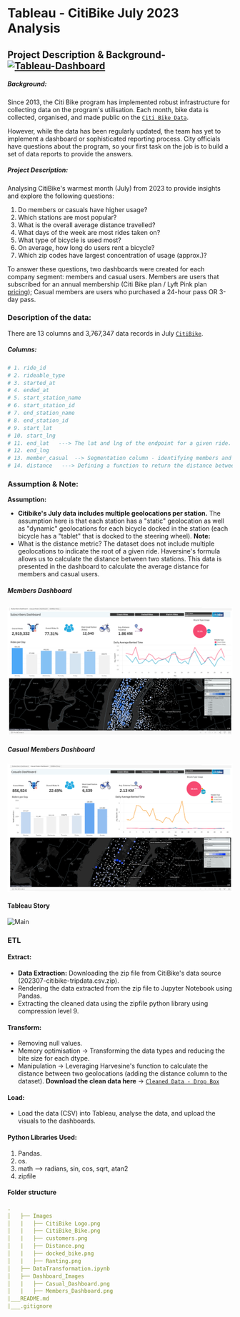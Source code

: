 # Tableau - CitiBike July 2023 Analysis
## Project Description  & Background- [![Tableau-Dashboard](https://img.shields.io/badge/Tableau-Dashboards-black?style=flat&logo=atandt)](https://public.tableau.com/views/CitiBike_GalBeeri/CasualRidersDashboard?:language=en-US&publish=yes&:display_count=n&:origin=viz_share_link) 

##### Background:
Since 2013, the Citi Bike program has implemented robust infrastructure for collecting data on the program's utilisation. Each month, bike data is collected, organised, and made public on the [`Citi Bike Data`](https://citibikenyc.com/system-data).

However, while the data has been regularly updated, the team has yet to implement a dashboard or sophisticated reporting process. City officials have questions about the program, so your first task on the job is to build a set of data reports to provide the answers.

##### Project Description:
Analysing CitiBike's warmest month (July) from 2023 to provide insights and explore the following questions:
1. Do members or casuals have higher usage? 
2. Which stations are most popular? 
3. What is the overall average distance travelled? 
3. What days of the week are most rides taken on? 
4. What type of bicycle is used most? 
5. On average, how long do users rent a bicycle? 
6. Which zip codes have largest concentration of usage (approx.)? 

To answer these questions, two dashboards were created for each company segment: members and casual users. Members are users that subscribed for an annual membership (Citi Bike plan  / Lyft Pink plan [pricing](https://citibikenyc.com/pricing)); Casual members are users who purchased a 24-hour pass OR 3-day pass. 

### Description of the data: 
There are 13 columns and 3,767,347 data records in July [`CitiBike`](https://s3.amazonaws.com/tripdata/index.html). 
##### Columns: 
``` python
# 1. ride_id               
# 2. rideable_type         
# 3. started_at            
# 4. ended_at              
# 5. start_station_name    
# 6. start_station_id      
# 7. end_station_name      
# 8. end_station_id        
# 9. start_lat             
# 10. start_lng             
# 11. end_lat   ---> The lat and lng of the endpoint for a given ride.            
# 12. end_lng               
# 13. member_casual  --> Segmentation column - identifying members and casual users         
# 14. distance   ---> Defining a function to return the distance between two geolocation points given a sphere - Haversine formula
```
        
### Assumption & Note:
**Assumption:**
* **Citibike's July data includes multiple geolocations per station.** The assumption here is that each station has a "static" geolocation as well as "dynamic" geolocations for each bicycle docked in the station (each bicycle has a "tablet" that is docked to the steering wheel). 
**Note:**
* What is the distance metric? The dataset does not include multiple geolocations to indicate the root of a given ride. Haversine's formula allows us to calculate the distance between two stations. This data is presented in the dashboard to calculate the average distance for members and casual users. 

##### Members Dashboard 
![members_dashboard](https://github.com/Kokolipa/Tableau_CitiBIke/blob/city_main/Dashboard_Images/Members_Dashboard.png)
----------------------------------------------------------------
##### Casual Members Dashboard 
![casual_members_dashboard](https://github.com/Kokolipa/Tableau_CitiBIke/blob/city_main/Dashboard_Images/Casual_Dashboard.png)
#### Tableau Story
![Main](https://media.giphy.com/media/v1.Y2lkPTc5MGI3NjExdmJ6eGt3dW5wdzVrY3lmYXhweXFia2V3cDlncTg0NXZnZ3RmY3lzeSZlcD12MV9pbnRlcm5hbF9naWZfYnlfaWQmY3Q9Zw/1iqC3KRYMkwlA0kfkX/giphy.gif)



### ETL
#### Extract: 
* **Data Extraction:** Downloading the zip file from CitiBike's data source (202307-citibike-tripdata.csv.zip).
* Rendering the data extracted from the zip file to Jupyter Notebook using Pandas.
* Extracting the cleaned data using the zipfile python library using compression level 9. 
#### Transform: 
* Removing null values.
* Memory optimisation -> Transforming the data types and reducing the bite size for each dtype.
* Manipulation -> Leveraging Harvesine's function to calculate the distance between two geolocations (adding the distance column to the dataset). 
**Download the clean data here** -> [`Cleaned Data - Drop Box`](https://www.dropbox.com/scl/fo/qq5xm11x8ejwpd5rc82z5/h?rlkey=n478zbk7g0vrfxdbzw224irnl&dl=0)
#### Load: 
* Load the data (CSV) into Tableau, analyse the data, and upload the visuals to the dashboards.


#### Python Libraries Used:
1. Pandas.
2. os. 
3. math --> radians, sin, cos, sqrt, atan2
4. zipfile 


#### Folder structure
``` yml
.
│   ├── Images 
│   |   ├── CitiBike Logo.png      
│   |   ├── CitiBike_Bike.png          
│   |   ├── customers.png         
│   |   ├── Distance.png        
│   |   ├── docked_bike.png
│   |   ├── Ranting.png       
│   ├── DataTransformation.ipynb     
│   ├── Dashboard_Images
│   |   ├── Casual_Dashboard.png      
│   |   ├── Members_Dashboard.png     
|___README.md
|___.gitignore                
``` 